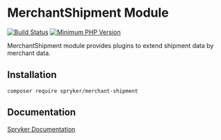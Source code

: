 # MerchantShipment Module
[![Build Status](https://travis-ci.org/spryker/merchant-shipment.svg)](https://travis-ci.org/spryker/merchant-shipment)
[![Minimum PHP Version](https://img.shields.io/badge/php-%3E%3D%207.2-8892BF.svg)](https://php.net/)

MerchantShipment module provides plugins to extend shipment data by merchant data.

## Installation

```
composer require spryker/merchant-shipment
```

## Documentation

[Spryker Documentation](https://academy.spryker.com/developing_with_spryker/module_guide/modules.html)
